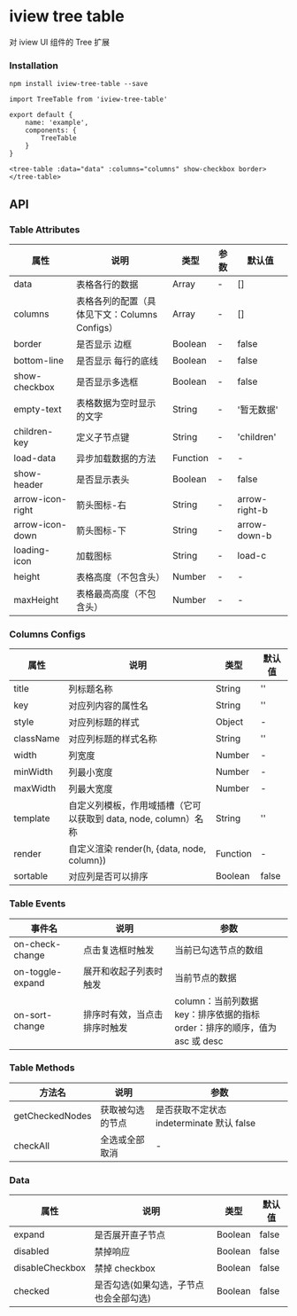 # iview tree table

对 iview UI 组件的 Tree 扩展

### Installation

```
npm install iview-tree-table --save
```

```
import TreeTable from 'iview-tree-table'

export default {
    name: 'example',
    components: {
        TreeTable
    }
}

<tree-table :data="data" :columns="columns" show-checkbox border>
</tree-table>
```

## API

### Table Attributes

| 属性          | 说明                                          | 类型     | 参数 | 默认值     |
| ------------- | --------------------------------------------- | -------- | ---- | ---------- |
| data          | 表格各行的数据                                | Array    | -    | []         |
| columns       | 表格各列的配置（具体见下文：Columns Configs） | Array    | -    | []         |
| border        | 是否显示 边框                                 | Boolean  | -    | false      |
| bottom-line   | 是否显示 每行的底线                           | Boolean  | -    | false      |
| show-checkbox | 是否显示多选框                                | Boolean  | -    | false      |
| empty-text    | 表格数据为空时显示的文字                      | String   | -    | '暂无数据' |
| children-key  | 定义子节点键                                  | String   | -    | 'children' |
| load-data     | 异步加载数据的方法                            | Function | -    | -          |
| show-header   | 是否显示表头                                  | Boolean  | -    | false      |
| arrow-icon-right   | 箭头图标-右                                  | String  | -    | arrow-right-b      |
| arrow-icon-down    | 箭头图标-下                                 | String  | -    | arrow-down-b      |
| loading-icon   | 加载图标                                  | String  | -    | load-c      |
| height    | 表格高度（不包含头）                                             | Number | -   |-   |
| maxHeight    | 表格最高高度（不包含头）                                             | Number | -   |-   |


### Columns Configs

| 属性      | 说明                                                            | 类型     | 默认值 |
| --------- | --------------------------------------------------------------- | -------- | ------ |
| title     | 列标题名称                                                      | String   | ''     |
| key       | 对应列内容的属性名                                              | String   | ''     |
| style     | 对应列标题的样式                                                | Object   | -      |
| className | 对应列标题的样式名称                                            | String   | ''     |
| width     | 列宽度                                                          | Number   | -      |
| minWidth  | 列最小宽度                                                      | Number   | -      |
| maxWidth  | 列最大宽度                                                      | Number   | -      |
| template  | 自定义列模板，作用域插槽（它可以获取到 data, node, column）名称 | String   | ''     |
| render    | 自定义渲染 render(h, {data, node, column})                      | Function | -      |
| sortable    | 对应列是否可以排序                                             | Boolean | false   |

### Table Events

| 事件名           | 说明                   | 参数                 |
| ---------------- | ---------------------- | -------------------- |
| on-check-change  | 点击复选框时触发       | 当前已勾选节点的数组 |
| on-toggle-expand | 展开和收起子列表时触发 | 当前节点的数据       |
| on-sort-change | 排序时有效，当点击排序时触发 | column：当前列数据 <br>key：排序依据的指标<br> order：排序的顺序，值为 asc 或 desc|

### Table Methods

| 方法名          | 说明             | 参数                                      |
| --------------- | ---------------- | ----------------------------------------- |
| getCheckedNodes | 获取被勾选的节点 | 是否获取不定状态 indeterminate 默认 false |
| checkAll        | 全选或全部取消 | - |

### Data

| 属性            | 说明                                   | 类型    | 默认值 |
| --------------- | -------------------------------------- | ------- | ------ |
| expand          | 是否展开直子节点                       | Boolean | false  |
| disabled        | 禁掉响应                               | Boolean | false  |
| disableCheckbox | 禁掉 checkbox                          | Boolean | false  |
| checked         | 是否勾选(如果勾选，子节点也会全部勾选) | Boolean | false  |
